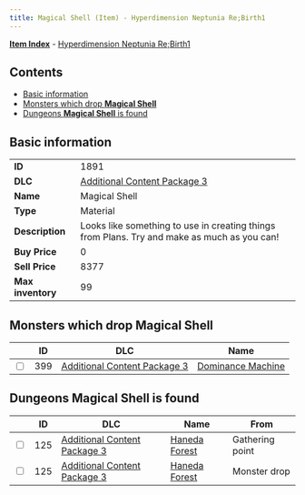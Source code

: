 ```yaml
---
title: Magical Shell (Item) - Hyperdimension Neptunia Re;Birth1
---
```


[**Item Index**](/neptunia/rb1/item/index.html) - [Hyperdimension Neptunia Re;Birth1](/neptunia/rb1)

## Contents

- [Basic information](#basic-information)
- [Monsters which drop **Magical Shell**](#monsters-which-drop-magical-shell)
- [Dungeons **Magical Shell** is found](#dungeons-magical-shell-is-found)

## Basic information

|   |   |
| -- | -- |
| **ID** | 1891 |
| **DLC** | [Additional Content Package 3](/neptunia/rb1/dlc/12-pack3.html) |
| **Name** | Magical Shell |
| **Type** | Material |
| **Description** | Looks like something to use in creating things from Plans. Try and make as much as you can! |
| **Buy Price** | 0 |
| **Sell Price** | 8377 |
| **Max inventory** | 99 |


## Monsters which drop **Magical Shell**

|    | ID | DLC | Name |
| -- | -- | --- | ---- |
| <input type="checkbox" id="rb1-monster-12-399" class="trackbox" /> | 399 | [Additional Content Package 3](/neptunia/rb1/dlc/12-pack3.html) | [Dominance Machine](/neptunia/rb1/monster/12-399-dominance-machine.html) |


## Dungeons **Magical Shell** is found

|    | ID | DLC | Name | From |
| -- | -- | --- | ---- | ---- |
| <input type="checkbox" id="rb1-dungeon-12-125" class="trackbox" /> | 125 | [Additional Content Package 3](/neptunia/rb1/dlc/12-pack3.html) | [Haneda Forest](/neptunia/rb1/dungeon/12-125-haneda-forest.html) | Gathering point |
| <input type="checkbox" id="rb1-dungeon-12-125" class="trackbox" /> | 125 | [Additional Content Package 3](/neptunia/rb1/dlc/12-pack3.html) | [Haneda Forest](/neptunia/rb1/dungeon/12-125-haneda-forest.html) | Monster drop |
